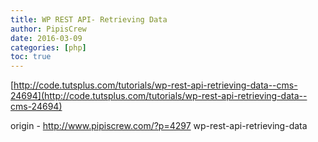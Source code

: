 ```yaml
---
title: WP REST API- Retrieving Data
author: PipisCrew
date: 2016-03-09
categories: [php]
toc: true
---
```


[http://code.tutsplus.com/tutorials/wp-rest-api-retrieving-data--cms-24694](http://code.tutsplus.com/tutorials/wp-rest-api-retrieving-data--cms-24694)

origin - http://www.pipiscrew.com/?p=4297 wp-rest-api-retrieving-data